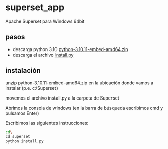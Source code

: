 # superset_app

Apache Superset para Windows 64bit

## pasos

- descarga python 3.10 [python-3.10.11-embed-amd64.zip](https://www.python.org/ftp/python/3.10.11/python-3.10.11-embed-amd64.zip)
- descarga el archivo [install.py](https://raw.githubusercontent.com/gonzaloonofreHV/superset_app/master/install.py)

## instalación
unzip python-3.10.11-embed-amd64.zip en la ubicación donde vamos a instalar (p.e. c:\Superset)

movemos el archivo install.py a la carpeta de Superset

Abrimos la consola de windows (en la barra de búsqueda escribimos cmd y pulsamos Enter)

Escribimos las siguientes instrucciones:
```BASH
cd\
cd superset
python install.py
```
